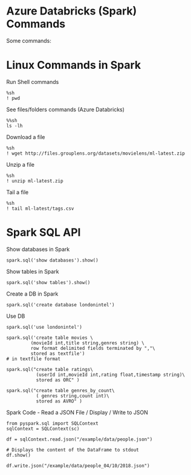 # Azure Databricks (Spark) Commands

Some commands:

# Linux Commands in Spark 
Run Shell commands
```
%sh
! pwd
```

See files/folders commands (Azure Databricks)
```
%%sh
ls -lh
```

Download a file 
```
%sh
! wget http://files.grouplens.org/datasets/movielens/ml-latest.zip
```

Unzip a file
```
%sh
! unzip ml-latest.zip
```

Tail a file
```
%sh
! tail ml-latest/tags.csv
```

# Spark SQL API 

Show databases in Spark
```
spark.sql('show databases').show()
```

Show tables in Spark
```
spark.sql('show tables').show()
```

Create a DB in Spark
```
spark.sql('create database londonintel')
```

Use DB
```
spark.sql('use londonintel')
```

```
spark.sql('create table movies \
         (movieId int,title string,genres string) \
         row format delimited fields terminated by ","\
         stored as textfile')                                              # in textfile format

spark.sql("create table ratings\
           (userId int,movieId int,rating float,timestamp string)\
           stored as ORC" )  

spark.sql("create table genres_by_count\
           ( genres string,count int)\
           stored as AVRO" ) 
```


Spark Code - Read a JSON File / Display / Write to JSON
```
from pyspark.sql import SQLContext
sqlContext = SQLContext(sc)

df = sqlContext.read.json("/example/data/people.json")

# Displays the content of the DataFrame to stdout
df.show()

df.write.json("/example/data/people_04/10/2018.json")
```

